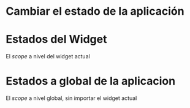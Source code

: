# Cambiar el estado de la aplicación

# Estados del Widget
El *scope* a nivel del widget actual

# Estados a global de la aplicacion
El *scope* a nivel global, sin importar el widget actual